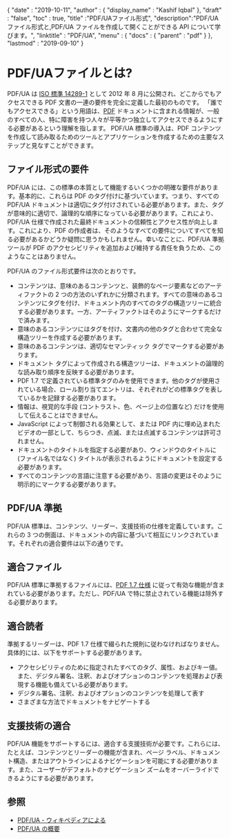 {
  "date" : "2019-10-11",
  "author" : {
    "display_name" : "Kashif Iqbal"
},
  "draft" : "false",
  "toc" : true,
  "title" :"PDF/UAファイル形式",
  "description":"PDF/UA ファイル形式と,PDF/UA ファイルを作成して開くことができる API について学びます。",
  "linktitle" : "PDF/UA",
  "menu" : {
    "docs" : {
      "parent" : "pdf"
}
},
  "lastmod" : "2019-09-10"
}

# PDF/UAファイルとは? #

PDF/UA は [ISO 標準 14289-1](https://en.wikipedia.org/wiki/ISO_14289) として 2012 年 8 月に公開され、どこからでもアクセスできる PDF 文書の一連の要件を完全に定義した最初のものです。 「誰でもアクセスできる」という用語は、[PDF](/pdf/) ドキュメントに含まれる情報が、一般のすべての人、特に障害を持つ人々が平等かつ独立してアクセスできるようにする必要があるという理解を指します。 PDF/UA 標準の導入は、PDF コンテンツを作成して読み取るためのツールとアプリケーションを作成するための主要なステップと見なすことができます。

## ファイル形式の要件 ##

PDF/UA には、この標準の本質として機能するいくつかの明確な要件があります。基本的に、これらは PDF のタグ付けに基づいています。つまり、すべての PDF/UA ドキュメントは適切にタグ付けされている必要があります。また、タグが意味的に適切で、論理的な順序になっている必要があります。これにより、PDF/UA 仕様で作成された最終ドキュメントの信頼性とアクセス性が向上します。これにより、PDF の作成者は、そのようなすべての要件についてすべてを知る必要があるかどうか疑問に思うかもしれません。幸いなことに、PDF/UA 準拠ツールが PDF のアクセシビリティを追加および維持する責任を負うため、このようなことはありません。

PDF/UA のファイル形式要件は次のとおりです。

* コンテンツは、意味のあるコンテンツと、装飾的なページ要素などのアーティファクトの 2 つの方法のいずれかに分類されます。すべての意味のあるコンテンツにタグを付け、ドキュメント内のすべてのタグの構造ツリーに統合する必要があります。一方、アーティファクトはそのようにマークするだけで済みます。
* 意味のあるコンテンツにはタグを付け、文書内の他のタグと合わせて完全な構造ツリーを作成する必要があります。
* 意味のあるコンテンツは、適切なセマンティック タグでマークする必要があります。
* ドキュメント タグによって作成される構造ツリーは、ドキュメントの論理的な読み取り順序を反映する必要があります。
* PDF 1.7 で定義されている標準タグのみを使用できます。他のタグが使用されている場合、ロール割り当てエントリは、それぞれがどの標準タグを表しているかを記録する必要があります。
* 情報は、視覚的な手段 (コントラスト、色、ページ上の位置など) だけを使用して伝えることはできません。
* JavaScript によって制御される効果として、または PDF 内に埋め込まれたビデオの一部として、ちらつき、点滅、または点滅するコンテンツは許可されません。
* ドキュメントのタイトルを指定する必要があり、ウィンドウのタイトルに (ファイル名ではなく) タイトルが表示されるようにドキュメントを設定する必要があります。
* すべてのコンテンツの言語に注意する必要があり、言語の変更はそのように明示的にマークする必要があります。

## PDF/UA 準拠 ##

PDF/UA 標準は、コンテンツ、リーダー、支援技術の仕様を定義しています。これらの 3 つの側面は、ドキュメントの内容に基づいて相互にリンクされています。それぞれの適合要件は以下の通りです。

## 適合ファイル ##

PDF/UA 標準に準拠するファイルには、[PDF 1.7 仕様](https://opensource.adobe.com/dc-acrobat-sdk-docs/standards/pdfstandards/pdf/PDF32000_2008.pdf) に従って有効な機能が含まれている必要があります。ただし、PDF/UA で特に禁止されている機能は除外する必要があります。

## 適合読者 ##

準拠するリーダーは、PDF 1.7 仕様で綴られた規則に従わなければなりません。具体的には、以下をサポートする必要があります。

* アクセシビリティのために指定されたすべてのタグ、属性、およびキー値。また、デジタル署名、注釈、およびオプションのコンテンツを処理および表現する機能も備えている必要があります。
* デジタル署名、注釈、およびオプションのコンテンツを処理して表す
* さまざまな方法でドキュメントをナビゲートする

## 支援技術の適合 ##

PDF/UA 機能をサポートするには、適合する支援技術が必要です。これらには、たとえば、コンテンツとリーダーの機能が含まれ、ページ ラベル、ドキュメント構造、またはアウトラインによるナビゲーションを可能にする必要があります。また、ユーザーがデフォルトのナビゲーション ズームをオーバーライドできるようにする必要があります。

## 参照 ##

* [PDF/UA - ウィキペディアによる](https://en.wikipedia.org/wiki/PDF/UA)
* [PDF/UA の概要](http://www.pdfa.org/publication/pdfua-in-a-nutshell/)

